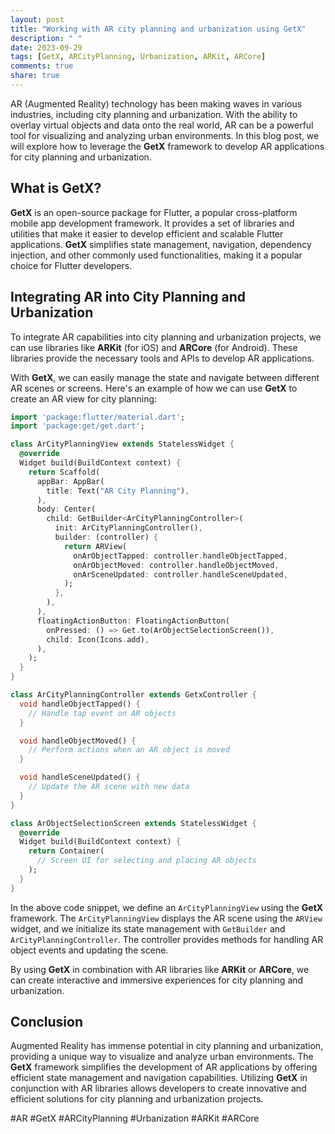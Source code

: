 ```yaml
---
layout: post
title: "Working with AR city planning and urbanization using GetX"
description: " "
date: 2023-09-29
tags: [GetX, ARCityPlanning, Urbanization, ARKit, ARCore]
comments: true
share: true
---
```


AR (Augmented Reality) technology has been making waves in various industries, including city planning and urbanization. With the ability to overlay virtual objects and data onto the real world, AR can be a powerful tool for visualizing and analyzing urban environments. In this blog post, we will explore how to leverage the **GetX** framework to develop AR applications for city planning and urbanization.

## What is GetX?

**GetX** is an open-source package for Flutter, a popular cross-platform mobile app development framework. It provides a set of libraries and utilities that make it easier to develop efficient and scalable Flutter applications. **GetX** simplifies state management, navigation, dependency injection, and other commonly used functionalities, making it a popular choice for Flutter developers.

## Integrating AR into City Planning and Urbanization

To integrate AR capabilities into city planning and urbanization projects, we can use libraries like **ARKit** (for iOS) and **ARCore** (for Android). These libraries provide the necessary tools and APIs to develop AR applications.

With **GetX**, we can easily manage the state and navigate between different AR scenes or screens. Here's an example of how we can use **GetX** to create an AR view for city planning:

```dart
import 'package:flutter/material.dart';
import 'package:get/get.dart';

class ArCityPlanningView extends StatelessWidget {
  @override
  Widget build(BuildContext context) {
    return Scaffold(
      appBar: AppBar(
        title: Text("AR City Planning"),
      ),
      body: Center(
        child: GetBuilder<ArCityPlanningController>(
          init: ArCityPlanningController(),
          builder: (controller) {
            return ARView(
              onArObjectTapped: controller.handleObjectTapped,
              onArObjectMoved: controller.handleObjectMoved,
              onArSceneUpdated: controller.handleSceneUpdated,
            );
          },
        ),
      ),
      floatingActionButton: FloatingActionButton(
        onPressed: () => Get.to(ArObjectSelectionScreen()),
        child: Icon(Icons.add),
      ),
    );
  }
}

class ArCityPlanningController extends GetxController {
  void handleObjectTapped() {
    // Handle tap event on AR objects
  }

  void handleObjectMoved() {
    // Perform actions when an AR object is moved
  }

  void handleSceneUpdated() {
    // Update the AR scene with new data
  }
}

class ArObjectSelectionScreen extends StatelessWidget {
  @override
  Widget build(BuildContext context) {
    return Container(
      // Screen UI for selecting and placing AR objects
    );
  }
}
```

In the above code snippet, we define an `ArCityPlanningView` using the **GetX** framework. The `ArCityPlanningView` displays the AR scene using the `ARView` widget, and we initialize its state management with `GetBuilder` and `ArCityPlanningController`. The controller provides methods for handling AR object events and updating the scene.

By using **GetX** in combination with AR libraries like **ARKit** or **ARCore**, we can create interactive and immersive experiences for city planning and urbanization.

## Conclusion

Augmented Reality has immense potential in city planning and urbanization, providing a unique way to visualize and analyze urban environments. The **GetX** framework simplifies the development of AR applications by offering efficient state management and navigation capabilities. Utilizing **GetX** in conjunction with AR libraries allows developers to create innovative and efficient solutions for city planning and urbanization projects.

#AR #GetX #ARCityPlanning #Urbanization #ARKit #ARCore